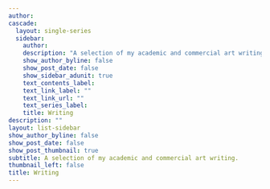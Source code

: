 ```yaml
---
author: 
cascade:
  layout: single-series
  sidebar:
    author: 
    description: "A selection of my academic and commercial art writing<br>Pictured Above: Mahtab Hussain, <i>Friends, curry sauce and chips,</i> 2007-2017"
    show_author_byline: false
    show_post_date: false
    show_sidebar_adunit: true
    text_contents_label: 
    text_link_label: ""
    text_link_url: ""
    text_series_label: 
    title: Writing
description: ""
layout: list-sidebar
show_author_byline: false
show_post_date: false
show_post_thumbnail: true
subtitle: A selection of my academic and commercial art writing.
thumbnail_left: false
title: Writing
---
```

